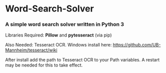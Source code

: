# Word-Search-Solver
### A simple word search solver written in Python 3


Libraries Required: **Pillow** and **pytesseract** (via pip)

Also Needed: Tesseract OCR. Windows install here: https://github.com/UB-Mannheim/tesseract/wiki

After install add the path to Tesseract OCR to your Path variables. A restart may be needed for this to take effect.
